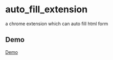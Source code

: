 # auto_fill_extension
a chrome extension which can auto fill html form

## Demo
[Demo](https://youtu.be/sGwiEbyeMTc)
